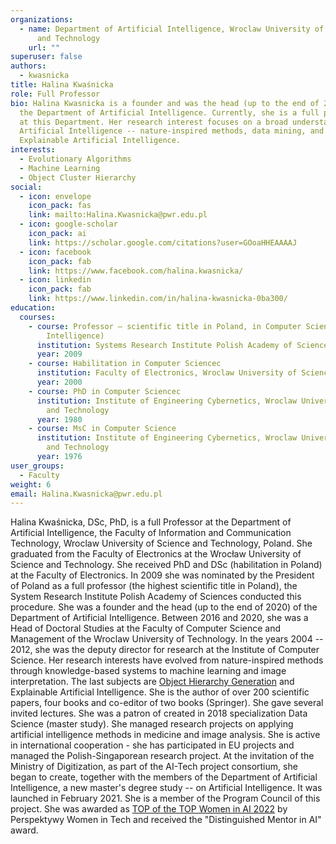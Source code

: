 ```yaml
---
organizations:
  - name: Department of Artificial Intelligence, Wroclaw University of Science
      and Technology
    url: ""
superuser: false
authors:
  - kwasnicka
title: Halina Kwaśnicka
role: Full Professor
bio: Halina Kwasnicka is a founder and was the head (up to the end of 2020) of
  the Department of Artificial Intelligence. Currently, she is a full professor
  at this Department. Her research interest focuses on a broad understanding of
  Artificial Intelligence -- nature-inspired methods, data mining, and
  Explainable Artificial Intelligence.
interests:
  - Evolutionary Algorithms
  - Machine Learning
  - Object Cluster Hierarchy
social:
  - icon: envelope
    icon_pack: fas
    link: mailto:Halina.Kwasnicka@pwr.edu.pl
  - icon: google-scholar
    icon_pack: ai
    link: https://scholar.google.com/citations?user=GOoaHHEAAAAJ
  - icon: facebook
    icon_pack: fab
    link: https://www.facebook.com/halina.kwasnicka/
  - icon: linkedin
    icon_pack: fab
    link: https://www.linkedin.com/in/halina-kwasnicka-0ba300/
education:
  courses:
    - course: Professor – scientific title in Poland, in Computer Science (Artificial
        Intelligence)
      institution: Systems Research Institute Polish Academy of Sciences
      year: 2009
    - course: Habilitation in Computer Sciencec
      institution: Faculty of Electronics, Wroclaw University of Science and Technology
      year: 2000
    - course: PhD in Computer Sciencec
      institution: Institute of Engineering Cybernetics, Wroclaw University of Science
        and Technology
      year: 1980
    - course: MsC in Computer Science
      institution: Institute of Engineering Cybernetics, Wroclaw University of Science
        and Technology
      year: 1976
user_groups:
  - Faculty
weight: 6
email: Halina.Kwasnicka@pwr.edu.pl
---
```

Halina Kwaśnicka, DSc, PhD, is a full Professor at the Department of Artificial Intelligence, the Faculty of Information and Communication Technology, Wroclaw University of Science and Technology, Poland. She graduated from the Faculty of Electronics at the Wrocław University of Science and Technology. She received PhD and DSc (habilitation in Poland) at the Faculty of Electronics. In 2009 she was nominated by the President of Poland as a full professor (the highest scientific title in Poland), the System Research Institute Polish Academy of Sciences conducted this procedure.
She was a founder and the head (up to the end of 2020) of the Department of Artificial Intelligence. Between 2016 and 2020, she was a Head of Doctoral Studies at the Faculty of Computer Science and Management of the Wroclaw University of Technology. In the years 2004 -- 2012, she was the deputy director for research at the Institute of Computer Science. 
Her research interests have evolved from nature-inspired methods through knowledge-based systems to machine learning and image interpretation. The last subjects are   [Object Hierarchy Generation](https://doi.org/10.1016/j.ins.2020.12.020) and Explainable Artificial Intelligence. She is the author of over 200 scientific papers, four books and co-editor of two books (Springer). She gave several invited lectures. She was a patron of created in 2018 specialization Data Science (master study). 
She managed research projects on applying artificial intelligence methods in medicine and image analysis. She is active in international cooperation - she has participated in EU projects and managed the Polish-Singaporean research project. At the invitation of the Ministry of Digitization, as part of the AI-Tech project consortium, she began to create, together with the members of the Department of Artificial Intelligence, a new master's degree study -- on Artificial Intelligence. It was launched in February 2021. She is a member of the Program Council of this project. She was awarded as [TOP of the TOP Women in AI 2022](https://www.linkedin.com/feed/update/urn%3Ali%3Aactivity%3A6940731034338521088/) by Perspektywy Women in Tech and received the "Distinguished Mentor in AI" award.
